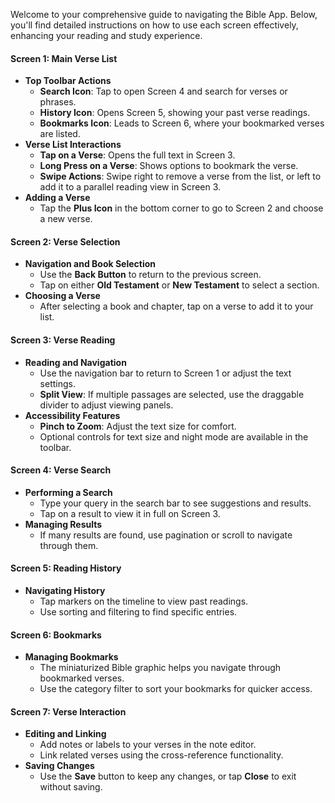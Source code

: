 Welcome to your comprehensive guide to navigating the Bible App. Below, you'll find detailed instructions on how to use each screen effectively, enhancing your reading and study experience.

#### **Screen 1: Main Verse List**

- **Top Toolbar Actions**
    - **Search Icon**: Tap to open Screen 4 and search for verses or phrases.
    - **History Icon**: Opens Screen 5, showing your past verse readings.
    - **Bookmarks Icon**: Leads to Screen 6, where your bookmarked verses are listed.
- **Verse List Interactions**
    - **Tap on a Verse**: Opens the full text in Screen 3.
    - **Long Press on a Verse**: Shows options to bookmark the verse.
    - **Swipe Actions**: Swipe right to remove a verse from the list, or left to add it to a parallel reading view in Screen 3.
- **Adding a Verse**
    - Tap the **Plus Icon** in the bottom corner to go to Screen 2 and choose a new verse.

#### **Screen 2: Verse Selection**

- **Navigation and Book Selection**
    - Use the **Back Button** to return to the previous screen.
    - Tap on either **Old Testament** or **New Testament** to select a section.
- **Choosing a Verse**
    - After selecting a book and chapter, tap on a verse to add it to your list.

#### **Screen 3: Verse Reading**

- **Reading and Navigation**
    - Use the navigation bar to return to Screen 1 or adjust the text settings.
    - **Split View**: If multiple passages are selected, use the draggable divider to adjust viewing panels.
- **Accessibility Features**
    - **Pinch to Zoom**: Adjust the text size for comfort.
    - Optional controls for text size and night mode are available in the toolbar.

#### **Screen 4: Verse Search**

- **Performing a Search**
    - Type your query in the search bar to see suggestions and results.
    - Tap on a result to view it in full on Screen 3.
- **Managing Results**
    - If many results are found, use pagination or scroll to navigate through them.

#### **Screen 5: Reading History**

- **Navigating History**
    - Tap markers on the timeline to view past readings.
    - Use sorting and filtering to find specific entries.

#### **Screen 6: Bookmarks**

- **Managing Bookmarks**
    - The miniaturized Bible graphic helps you navigate through bookmarked verses.
    - Use the category filter to sort your bookmarks for quicker access.

#### **Screen 7: Verse Interaction**

- **Editing and Linking**
    - Add notes or labels to your verses in the note editor.
    - Link related verses using the cross-reference functionality.
- **Saving Changes**
    - Use the **Save** button to keep any changes, or tap **Close** to exit without saving.
